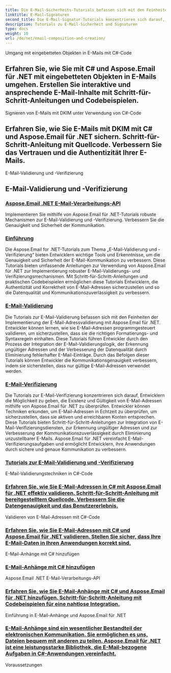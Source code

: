 ```yaml
---
title: Die E-Mail-Sicherheits-Tutorials befassen sich mit den Feinheiten der Implementierung von E-Mail-Sicherheitsfunktionen mit Aspose.Email für .NET. Entwickler können Techniken zum Verschlüsseln von E-Mail-Nachrichten, zum Schutz sensibler Daten und zum Schutz vor unbefugtem Zugriff erlernen. Diese Tutorials führen Entwickler durch den Prozess der Integration von Verschlüsselungsalgorithmen, der Einrichtung sicherer Verbindungen und der Verbesserung des Kommunikationsschutzes. Durch das Befolgen dieser Tutorials können Entwickler ihre Anwendungen durch sichere E-Mail-Kommunikation erweitern und so sicherstellen, dass vertrauliche Informationen vertraulich bleiben.
linktitle: E-Mail-Signaturen
second_title: Die E-Mail-Signatur-Tutorials konzentrieren sich darauf, Entwicklern die Erstellung und Verwaltung personalisierter E-Mail-Signaturen mit Aspose.Email für .NET zu ermöglichen. Entwickler können Techniken erkunden, um Branding-Elemente, Kontaktinformationen und Haftungsausschlüsse in E-Mail-Signaturen zu integrieren. Diese Tutorials bieten Schritt-für-Schritt-Anleitungen zum Einrichten von E-Mail-Signaturvorlagen, zum Einbetten von Bildern und Links und zum Automatisieren des Einfügens von Signaturen. Aspose.Email für .NET vereinfacht die Verwaltung von E-Mail-Signaturen und ermöglicht es Entwicklern, ihre Anwendungen mit professionellem und konsistentem E-Mail-Branding zu verbessern.
description: Tutorials zu E-Mail-Sicherheit und Signaturen
type: docs
weight: 10
url: /de/net/email-composition-and-creation/
---
```


Umgang mit eingebetteten Objekten in E-Mails mit C#-Code

## Erfahren Sie, wie Sie mit C# und Aspose.Email für .NET mit eingebetteten Objekten in E-Mails umgehen. Erstellen Sie interaktive und ansprechende E-Mail-Inhalte mit Schritt-für-Schritt-Anleitungen und Codebeispielen.

Signieren von E-Mails mit DKIM unter Verwendung von C#-Code

## Erfahren Sie, wie Sie E-Mails mit DKIM mit C# und Aspose.Email für .NET sichern. Schritt-für-Schritt-Anleitung mit Quellcode. Verbessern Sie das Vertrauen und die Authentizität Ihrer E-Mails.

 E-Mail-Validierung und -Verifizierung

##  E-Mail-Validierung und -Verifizierung
### [ Aspose.Email .NET E-Mail-Verarbeitungs-API](./crafting-a-fresh-email-csharp-implementation/)
 Implementieren Sie mithilfe von Aspose.Email für .NET-Tutorials robuste Mechanismen zur E-Mail-Validierung und -Verifizierung. Verbessern Sie die Genauigkeit und Sicherheit der Kommunikation.
### [Einführung](./constructing-a-new-mail-message-in-csharp/)
Die Aspose.Email for .NET-Tutorials zum Thema „E-Mail-Validierung und -Verifizierung“ bieten Entwicklern wichtige Tools und Erkenntnisse, um die Genauigkeit und Sicherheit der E-Mail-Kommunikation zu verbessern. Diese Tutorials bieten umfassende Anleitungen zur Verwendung von Aspose.Email für .NET zur Implementierung robuster E-Mail-Validierungs- und Verifizierungsmechanismen. Mit Schritt-für-Schritt-Anleitungen und praktischen Codebeispielen ermöglichen diese Tutorials Entwicklern, die Authentizität und Korrektheit von E-Mail-Adressen sicherzustellen und so die Datenqualität und Kommunikationszuverlässigkeit zu verbessern.
### [E-Mail-Validierung](./generating-tnef-eml-from-msg-in-csharp/)
Die Tutorials zur E-Mail-Validierung befassen sich mit den Feinheiten der Implementierung der E-Mail-Adressvalidierung mit Aspose.Email für .NET. Entwickler können lernen, wie sie E-Mail-Adressen programmgesteuert validieren, um sicherzustellen, dass sie die richtigen Formatierungs- und Syntaxregeln einhalten. Diese Tutorials führen Entwickler durch den Prozess der Integration der E-Mail-Validierungslogik, der Erkennung ungültiger Adressen und der Verbesserung der Datenqualität durch Eliminierung fehlerhafter E-Mail-Einträge. Durch das Befolgen dieser Tutorials können Entwickler die Kommunikationsgenauigkeit verbessern, indem sie sicherstellen, dass nur gültige E-Mail-Adressen verwendet werden.
### [E-Mail-Verifizierung](./forming-tnef-format-from-msg-with-csharp/)
Die Tutorials zur E-Mail-Verifizierung konzentrieren sich darauf, Entwicklern die Möglichkeit zu geben, die Existenz und Gültigkeit von E-Mail-Adressen mithilfe von Aspose.Email für .NET zu überprüfen. Entwickler können Techniken erkunden, um E-Mail-Adressen in Echtzeit zu überprüfen, um sicherzustellen, dass sie aktiven und erreichbaren Konten entsprechen. Diese Tutorials bieten Schritt-für-Schritt-Anleitungen zur Integration von E-Mail-Verifizierungsdiensten, zur Erkennung ungültiger Adressen und zur Verbesserung der Kommunikationszuverlässigkeit durch Eliminierung unzustellbarer E-Mails. Aspose.Email für .NET vereinfacht E-Mail-Verifizierungsaufgaben und ermöglicht Entwicklern, ihre Anwendungen durch sichere und genaue Kommunikation zu verbessern. 
### [Tutorials zur E-Mail-Validierung und -Verifizierung](./setting-alternative-text-for-images-csharp-guide/)
 E-Mail-Validierungstechniken in C#-Code
### [Erfahren Sie, wie Sie E-Mail-Adressen in C# mit Aspose.Email für .NET effektiv validieren. Schritt-für-Schritt-Anleitung mit bereitgestelltem Quellcode. Verbessern Sie die Datengenauigkeit und das Benutzererlebnis.](./managing-default-text-encoding-csharp-implementation/)
Validieren von E-Mail-Adressen mit C#-Code
### [Erfahren Sie, wie Sie E-Mail-Adressen mit C# und Aspose.Email für .NET validieren. Stellen Sie sicher, dass Ihre E-Mail-Daten in Ihren Anwendungen korrekt sind.](./configuring-email-headers-in-csharp/)
 E-Mail-Anhänge mit C# hinzufügen
### [ E-Mail-Anhänge mit C# hinzufügen](./adding-html-body-to-emails-csharp-example/)
 Aspose.Email .NET E-Mail-Verarbeitungs-API
### [ Erfahren Sie, wie Sie E-Mail-Anhänge mit C# und Aspose.Email für .NET hinzufügen. Schritt-für-Schritt-Anleitung mit Codebeispielen für eine nahtlose Integration.](./specifying-recipient-addresses-in-csharp/)
Einführung in E-Mail-Anhänge und Aspose.Email für .NET
### [E-Mail-Anhänge sind ein wesentlicher Bestandteil der elektronischen Kommunikation. Sie ermöglichen es uns, Dateien bequem mit anderen zu teilen. Aspose.Email für .NET ist eine leistungsstarke Bibliothek, die E-Mail-bezogene Aufgaben in C#-Anwendungen vereinfacht.](./loading-email-messages-with-load-options-in-csharp/)
Voraussetzungen